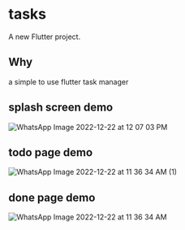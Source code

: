 # tasks

A new Flutter project.

## Why
a simple to use flutter task manager

## splash screen demo
![WhatsApp Image 2022-12-22 at 12 07 03 PM](https://user-images.githubusercontent.com/109500059/209072889-7a0f4589-c9a7-4496-a5a2-41a83f29a568.jpeg)

## todo page demo
![WhatsApp Image 2022-12-22 at 11 36 34 AM (1)](https://user-images.githubusercontent.com/109500059/209072989-60862a6c-0fb4-420f-b0f4-de950428fb85.jpeg)

## done page demo
![WhatsApp Image 2022-12-22 at 11 36 34 AM](https://user-images.githubusercontent.com/109500059/209073014-ad3e2584-4826-4d64-8fab-6db3a50976a1.jpeg)










